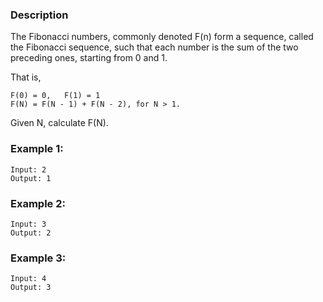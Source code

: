 
### Description

The Fibonacci numbers, commonly denoted F(n) form a sequence, called the Fibonacci sequence, such that each number is the sum of the two preceding ones, starting from 0 and 1.

That is,

```
F(0) = 0,   F(1) = 1
F(N) = F(N - 1) + F(N - 2), for N > 1.
```

Given N, calculate F(N).

### Example 1:

```
Input: 2
Output: 1
```

### Example 2:

```
Input: 3
Output: 2
```

### Example 3:

```
Input: 4
Output: 3
```